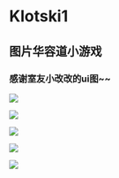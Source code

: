 # Klotski1

## 图片华容道小游戏

### 感谢室友小改改的ui图~~

![](https://github.com/Xxxseventea/Klotski1/blob/master/images/2%20(1).png)


![](https://github.com/Xxxseventea/Klotski1/blob/master/images/2%20(2).png)

![](https://github.com/Xxxseventea/Klotski1/blob/master/images/3.png)

![](https://github.com/Xxxseventea/Klotski1/blob/master/images/4.png)

![](https://github.com/Xxxseventea/Klotski1/blob/master/images/5.png)

